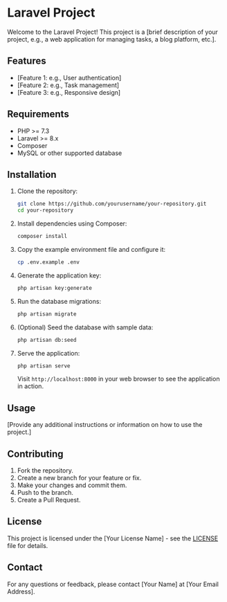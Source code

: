# Laravel Project

Welcome to the Laravel Project! This project is a [brief description of your project, e.g., a web application for managing tasks, a blog platform, etc.].

## Features

- [Feature 1: e.g., User authentication]
- [Feature 2: e.g., Task management]
- [Feature 3: e.g., Responsive design]

## Requirements

- PHP >= 7.3
- Laravel >= 8.x
- Composer
- MySQL or other supported database

## Installation

1. Clone the repository:

    ```bash
    git clone https://github.com/yourusername/your-repository.git
    cd your-repository
    ```

2. Install dependencies using Composer:

    ```bash
    composer install
    ```

3. Copy the example environment file and configure it:

    ```bash
    cp .env.example .env
    ```

4. Generate the application key:

    ```bash
    php artisan key:generate
    ```

5. Run the database migrations:

    ```bash
    php artisan migrate
    ```

6. (Optional) Seed the database with sample data:

    ```bash
    php artisan db:seed
    ```

7. Serve the application:

    ```bash
    php artisan serve
    ```

   Visit `http://localhost:8000` in your web browser to see the application in action.

## Usage

[Provide any additional instructions or information on how to use the project.]

## Contributing

1. Fork the repository.
2. Create a new branch for your feature or fix.
3. Make your changes and commit them.
4. Push to the branch.
5. Create a Pull Request.

## License

This project is licensed under the [Your License Name] - see the [LICENSE](LICENSE) file for details.

## Contact

For any questions or feedback, please contact [Your Name] at [Your Email Address].

